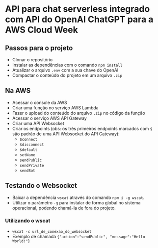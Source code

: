 # API para chat serverless integrado com API do OpenAI ChatGPT para a AWS Cloud Week

## Passos para o projeto

- Clonar o repositório
- Instalar as dependências com o comando ```npm install```
- Atualizar o arquivo ```.env``` com a sua chave do OpenAI
- Compactar o conteúdo do projeto em um arquivo ```.zip```

## Na AWS

- Acessar o console da AWS
- Criar uma função no serviço AWS Lambda
- Fazer o upload do conteúdo do arquivo ```.zip``` no código da função
- Acessar o serviço AWS API Gateway
- Criar uma API Websocket
- Criar os endpoints (obs: os três primeiros endpoints marcados com ```$``` são padrão de uma API Websocket do API Gateway):
    - ```$connect```
    - ```$disconnect```
    - ```$default```
    - ```setName```
    - ```sendPublic```
    - ```sendPrivate```
    - ```sendBot```

## Testando o Websocket

- Baixar a dependência ```wscat``` através do comando ```npm i -g wscat```. 
- Utilizar o parâmetro ```-g``` para instalar de forma global no sistema operacional, podendo chamá-la de fora do projeto.

### Utilizando o wscat

- ```wscat -c url_de_conexao_do_websocket```
- Exemplo de chamada ```{"action":"sendPublic", "message":"Hello World!"}```